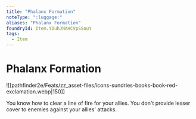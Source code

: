 ```yaml
---
title: "Phalanx Formation"
noteType: ":luggage:"
aliases: "Phalanx Formation"
foundryId: Item.YDuhJNAHCVpSSouY
tags:
  - Item
---
```


# Phalanx Formation
![[pathfinder2e/Feats/zz_asset-files/icons-sundries-books-book-red-exclamation.webp|150]]

You know how to clear a line of fire for your allies. You don't provide lesser cover to enemies against your allies' attacks.
